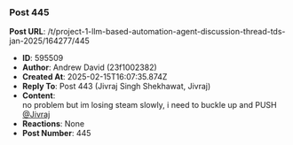 ### Post 445
**Post URL**: /t/project-1-llm-based-automation-agent-discussion-thread-tds-jan-2025/164277/445
- **ID**: 595509
- **Author**: Andrew David (23f1002382)
- **Created At**: 2025-02-15T16:07:35.874Z
- **Reply To**: Post 443 (Jivraj Singh Shekhawat, Jivraj)
- **Content**:  
  no problem but im losing steam slowly, i need to buckle up and PUSH <a class="mention" href="/u/jivraj">@Jivraj</a>
- **Reactions**: None
- **Post Number**: 445

